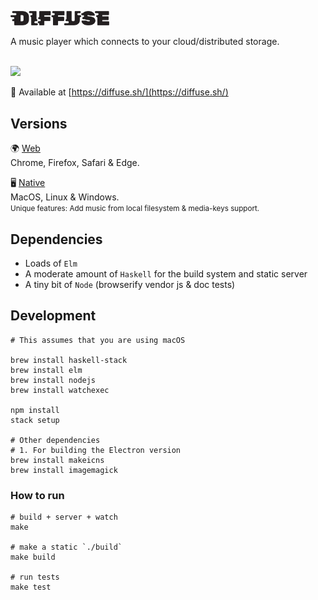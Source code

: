 <strong><img src="src/Static/Images/diffuse-dark.svg" alt="Diffuse" width="158" /></strong>

A music player which connects to your cloud/distributed storage.

<br />
<img src="https://icidasset-public.s3.amazonaws.com/diffuse.jpg" />

📍 Available at [https://diffuse.sh/](https://diffuse.sh/)



## Versions

🌍 [Web](https://diffuse.sh/)  
Chrome, Firefox, Safari & Edge.

🖥 [Native](https://github.com/icidasset/diffuse/releases)  
MacOS, Linux & Windows.  
<small>Unique features: Add music from local filesystem & media-keys support.</small>



## Dependencies

- Loads of `Elm`
- A moderate amount of `Haskell` for the build system and static server
- A tiny bit of `Node` (browserify vendor js & doc tests)



## Development

```shell
# This assumes that you are using macOS

brew install haskell-stack
brew install elm
brew install nodejs
brew install watchexec

npm install
stack setup

# Other dependencies
# 1. For building the Electron version
brew install makeicns
brew install imagemagick
```

### How to run

```shell
# build + server + watch
make

# make a static `./build`
make build

# run tests
make test
```
